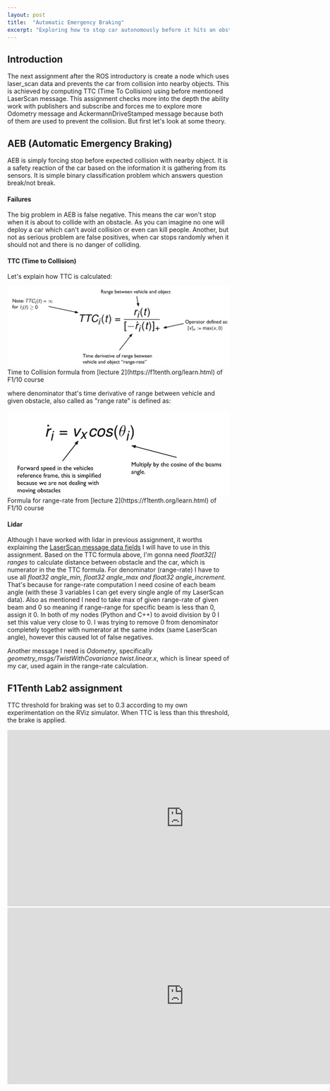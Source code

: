 ```yaml
---
layout: post
title:  "Automatic Emergency Braking"
excerpt: "Exploring how to stop car autonomously before it hits an obstacle."
---
```


## Introduction

The next assignment after the ROS introductory is create a node which uses laser_scan data and prevents the car from collision
into nearby objects. This is achieved by computing TTC (Time To Collision) using before mentioned LaserScan message. This assignment
checks more into the depth the ability work with publishers and subscribe and forces me to explore more Odometry message and
AckermannDriveStamped message because both of them are used to prevent the collision. But first let's look at some theory.

## AEB (Automatic Emergency Braking)

AEB is simply forcing stop before expected collision with nearby object. It is a safety reaction of the car based on the
information it is gathering from its sensors. It is simple binary classification problem which answers question break/not break.

#### Failures

The big problem in AEB is false negative. This means the car won't stop when it is about to collide with an obstacle. As you can imagine no one will deploy a car which can't avoid collision or even can kill people. Another, but not as serious problem are false positives, when car stops randomly when it should not and there is no danger of colliding.

#### TTC (Time to Collision)

  Let's explain how TTC is calculated:

  <img src="/assets/TTC_formula.png">
  Time to Collision formula from [lecture 2](https://f1tenth.org/learn.html) of F1/10 course

  where denominator that's time derivative of range between vehicle and given obstacle, also called as "range rate" is defined as:

  <img src="/assets/range_rate.png">
  Formula  for range-rate from [lecture 2](https://f1tenth.org/learn.html) of F1/10 course


#### Lidar

Although I have worked with lidar in previous assignment, it worths explaining the [LaserScan message data fields](http://docs.ros.org/en/api/sensor_msgs/html/msg/LaserScan.htmlLaserScan)
I will have to use in this assignment. Based on the TTC formula above, I'm gonna need <i>float32[] ranges</i> to calculate distance between obstacle and the car, which is numerator in the the TTC formula.
For denominator (range-rate) I have to use all <i>float32 angle_min, float32 angle_max and float32 angle_increment</i>. That's because for range-rate computation I need cosine of each beam angle (with these 3 variables
I can get every single angle of my LaserScan data). Also as mentioned I need to take max of given range-rate of given beam and 0 so meaning if range-range for specific beam is less than 0, assign it 0. In both of my nodes (Python and C++) to avoid division by 0 I set this value very close
to 0. I was trying to remove 0 from denominator completely together with numerator at the same index (same LaserScan angle), however this caused lot of false negatives.

Another message I need is <i>Odometry</i>, specifically <i>geometry_msgs/TwistWithCovariance twist.linear.x</i>, which is linear speed of my car, used
again in the range-rate calculation.

## F1Tenth Lab2 assignment
TTC threshold for braking was set to 0.3 according to my own experimentation on the RViz simulator. When TTC is less than this threshold, the brake is applied.

<iframe width="800" height="400" src="https://www.youtube.com/embed/LXWpBoFb4nk" frameborder="0" allow="accelerometer; autoplay; clipboard-write; encrypted-media; gyroscope; picture-in-picture" allowfullscreen></iframe>
<iframe width="800" height="400" src="https://www.youtube.com/embed/zna-dPAIdUQ" frameborder="0" allow="accelerometer; autoplay; clipboard-write; encrypted-media; gyroscope; picture-in-picture" allowfullscreen></iframe>
<p>
</p>
